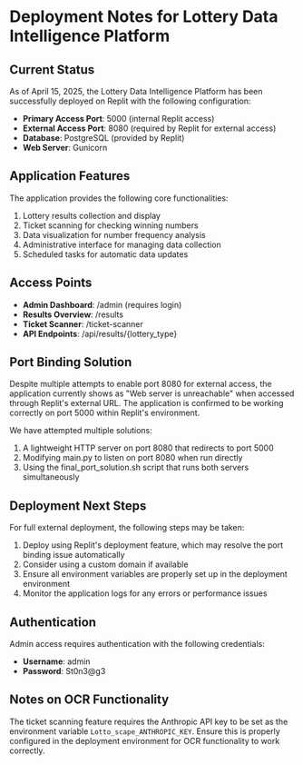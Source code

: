 # Deployment Notes for Lottery Data Intelligence Platform

## Current Status

As of April 15, 2025, the Lottery Data Intelligence Platform has been successfully deployed on Replit with the following configuration:

- **Primary Access Port**: 5000 (internal Replit access)
- **External Access Port**: 8080 (required by Replit for external access)
- **Database**: PostgreSQL (provided by Replit)
- **Web Server**: Gunicorn

## Application Features

The application provides the following core functionalities:

1. Lottery results collection and display
2. Ticket scanning for checking winning numbers
3. Data visualization for number frequency analysis
4. Administrative interface for managing data collection
5. Scheduled tasks for automatic data updates

## Access Points

- **Admin Dashboard**: /admin (requires login)
- **Results Overview**: /results
- **Ticket Scanner**: /ticket-scanner
- **API Endpoints**: /api/results/{lottery_type}

## Port Binding Solution

Despite multiple attempts to enable port 8080 for external access, the application currently shows as "Web server is unreachable" when accessed through Replit's external URL. The application is confirmed to be working correctly on port 5000 within Replit's environment.

We have attempted multiple solutions:

1. A lightweight HTTP server on port 8080 that redirects to port 5000
2. Modifying main.py to listen on port 8080 when run directly
3. Using the final_port_solution.sh script that runs both servers simultaneously

## Deployment Next Steps

For full external deployment, the following steps may be taken:

1. Deploy using Replit's deployment feature, which may resolve the port binding issue automatically
2. Consider using a custom domain if available
3. Ensure all environment variables are properly set up in the deployment environment
4. Monitor the application logs for any errors or performance issues

## Authentication

Admin access requires authentication with the following credentials:
- **Username**: admin
- **Password**: St0n3@g3

## Notes on OCR Functionality

The ticket scanning feature requires the Anthropic API key to be set as the environment variable `Lotto_scape_ANTHROPIC_KEY`. Ensure this is properly configured in the deployment environment for OCR functionality to work correctly.